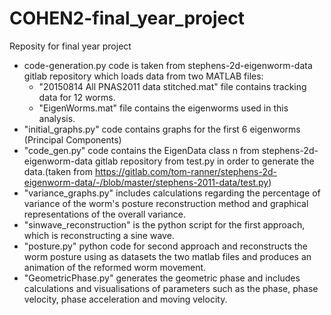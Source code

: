 # COHEN2-final_year_project
Reposity for final year project

- code-generation.py code is taken from stephens-2d-eigenworm-data gitlab repository which loads data from two MATLAB files:
  - "20150814 All PNAS2011 data stitched.mat" file contains tracking data for 12 worms.
  - "EigenWorms.mat" file contains the eigenworms used in this analysis.
- "initial_graphs.py" code contains graphs for the first 6 eigenworms (Principal Components)
- "code_gen.py" code contains the EigenData class n from stephens-2d-eigenworm-data gitlab repository from test.py in order to generate the data.(taken from https://gitlab.com/tom-ranner/stephens-2d-eigenworm-data/-/blob/master/stephens-2011-data/test.py)
- "variance_graphs.py" includes calculations regarding the percentage of variance of the worm's posture reconstruction method and graphical representations of the overall variance.
- "sinwave_reconstruction" is the python script for the first approach, which is reconstructing a sine wave.
- "posture.py" python code for second approach and reconstructs the worm posture using as datasets the two matlab files and produces an animation of the reformed worm movement.
- "GeometricPhase.py" generates the geometric phase and includes calculations and visualisations of parameters such as the phase, phase velocity, phase acceleration and moving velocity.
